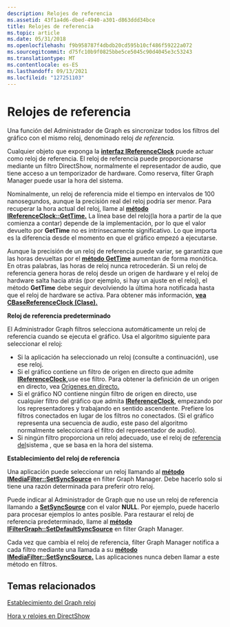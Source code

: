 ```yaml
---
description: Relojes de referencia
ms.assetid: 43f1a4d6-dbed-4940-a301-d863ddd34bce
title: Relojes de referencia
ms.topic: article
ms.date: 05/31/2018
ms.openlocfilehash: f9b958787f4dbdb20cd595b10cf486f59222a072
ms.sourcegitcommit: d75fc10b9f0825bbe5ce5045c90d4045e3c53243
ms.translationtype: MT
ms.contentlocale: es-ES
ms.lasthandoff: 09/13/2021
ms.locfileid: "127251103"
---
```

# <a name="reference-clocks"></a>Relojes de referencia

Una función del Administrador de Graph es sincronizar todos los filtros del gráfico con el mismo reloj, denominado reloj *de referencia.*

Cualquier objeto que exponga la [**interfaz IReferenceClock**](/windows/desktop/api/Strmif/nn-strmif-ireferenceclock) puede actuar como reloj de referencia. El reloj de referencia puede proporcionarse mediante un filtro DirectShow, normalmente el representador de audio, que tiene acceso a un temporizador de hardware. Como reserva, filter Graph Manager puede usar la hora del sistema.

Nominalmente, un reloj de referencia mide el tiempo en intervalos de 100 nanosegundos, aunque la precisión real del reloj podría ser menor. Para recuperar la hora actual del reloj, llame al [**método IReferenceClock::GetTime.**](/windows/desktop/api/Strmif/nf-strmif-ireferenceclock-gettime) La línea base del reloj(la hora a partir de la que comienza a contar) depende de la implementación, por lo que el valor devuelto por **GetTime** no es intrínsecamente significativo. Lo que importa es la diferencia desde el momento en que el gráfico empezó a ejecutarse.

Aunque la precisión de un reloj de referencia puede variar, se garantiza que las horas devueltas por el [**método GetTime**](/windows/desktop/api/Strmif/nf-strmif-ireferenceclock-gettime) aumentan de forma monótica. En otras palabras, las horas de reloj nunca retrocederán. Si un reloj de referencia genera horas de reloj desde un origen de hardware y el reloj de hardware salta hacia atrás (por ejemplo, si hay un ajuste en el reloj), el método **GetTime** debe seguir devolviendo la última hora notificada hasta que el reloj de hardware se activa. Para obtener más información, [**vea CBaseReferenceClock (Clase).**](cbasereferenceclock.md)

**Reloj de referencia predeterminado**

El Administrador Graph filtros selecciona automáticamente un reloj de referencia cuando se ejecuta el gráfico. Usa el algoritmo siguiente para seleccionar el reloj:

-   Si la aplicación ha seleccionado un reloj (consulte a continuación), use ese reloj.
-   Si el gráfico contiene un filtro de origen en directo que admite [**IReferenceClock,**](/windows/desktop/api/Strmif/nn-strmif-ireferenceclock)use ese filtro. Para obtener la definición de un origen en directo, vea [Orígenes en directo.](live-sources.md)
-   Si el gráfico NO contiene ningún filtro de origen en directo, use cualquier filtro del gráfico que admita [**IReferenceClock**](/windows/desktop/api/Strmif/nn-strmif-ireferenceclock), empezando por los representadores y trabajando en sentido ascendente. Prefiere los filtros conectados en lugar de los filtros no conectados. (Si el gráfico representa una secuencia de audio, este paso del algoritmo normalmente seleccionará el filtro del representador de audio).
-   Si ningún filtro proporciona un reloj adecuado, use el reloj de [referencia del](system-reference-clock.md)sistema , que se basa en la hora del sistema.

**Establecimiento del reloj de referencia**

Una aplicación puede seleccionar un reloj llamando al [**método IMediaFilter::SetSyncSource**](/windows/desktop/api/Strmif/nf-strmif-imediafilter-setsyncsource) en filter Graph Manager. Debe hacerlo solo si tiene una razón determinada para preferir otro reloj.

Puede indicar al Administrador de Graph que no use un reloj de referencia llamando a [**SetSyncSource**](/windows/desktop/api/Strmif/nf-strmif-imediafilter-setsyncsource) con el valor **NULL**. Por ejemplo, puede hacerlo para procesar ejemplos lo antes posible. Para restaurar el reloj de referencia predeterminado, llame al [**método IFilterGraph::SetDefaultSyncSource**](/windows/desktop/api/Strmif/nf-strmif-ifiltergraph-setdefaultsyncsource) en filter Graph Manager.

Cada vez que cambia el reloj de referencia, filter Graph Manager notifica a cada filtro mediante una llamada a su [**método IMediaFilter::SetSyncSource.**](/windows/desktop/api/Strmif/nf-strmif-imediafilter-setsyncsource) Las aplicaciones nunca deben llamar a este método en filtros.

## <a name="related-topics"></a>Temas relacionados

<dl> <dt>

[Establecimiento del Graph reloj](setting-the-graph-clock.md)
</dt> <dt>

[Hora y relojes en DirectShow](time-and-clocks-in-directshow.md)
</dt> </dl>

 

 



